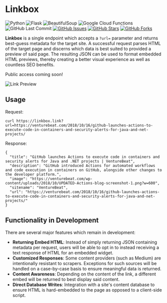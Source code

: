 # Linkbox

![Python](https://img.shields.io/badge/Python-3.7.1-blue.svg?logo=python&longCache=true&logoColor=white&colorB=23a8e2&style=flat-square&colorA=36363e)
![Flask](https://img.shields.io/badge/flask-1.0.2-blue.svg?longCache=true&logo=python&style=flat-square&logoColor=white&colorB=23a8e2&colorA=36363e)
![BeautifulSoup](https://img.shields.io/badge/beautifulsoup4-4.6.3-blue.svg?longCache=true&logo=python&longCache=true&style=flat-square&logoColor=white&colorB=23a8e2&colorA=36363e)
![Google Cloud Functions](https://img.shields.io/badge/Google--Cloud--Functions-v93-blue.svg?longCache=true&logo=google&longCache=true&style=flat-square&logoColor=white&colorB=23a8e2&colorA=36363e)
![GitHub Last Commit](https://img.shields.io/github/last-commit/google/skia.svg?style=flat-square&colorA=36363e)
[![GitHub Issues](https://img.shields.io/github/issues/toddbirchard/linkbox.svg?style=flat-square&colorA=36363e)](https://github.com/toddbirchard/linkbox/issues)
[![GitHub Stars](https://img.shields.io/github/stars/toddbirchard/linkbox.svg?style=flat-square&colorB=e3bb18&colorA=36363e)](https://github.com/toddbirchard/linkbox/stargazers)
[![GitHub Forks](https://img.shields.io/github/forks/toddbirchard/linkbox.svg?style=flat-square&colorA=36363e)](https://github.com/toddbirchard/Link-Preview-API/network)

**Linkbox** is a single endpoint which accepts a `?url=` parameter and returns best-guess metadata for the target site. A successful request parses HTML of the target page and discerns which data is best suited to provided a preview of said page. The resulting JSON can be used to format embedded HTML previews, thereby creating a better visual experience as well as countless SEO benefits.

Public access coming soon!

![Link Preview](https://raw.githubusercontent.com/toddbirchard/linkbox/master/img/linkbox-terminal.png)

## Usage

Request:

```
curl https://linkbox.link?url=https://venturebeat.com/2018/10/16/github-launches-actions-to-execute-code-in-containers-and-security-alerts-for-java-and-net-projects/
```

Response:
```
{
  "title": "GitHub launches Actions to execute code in containers and security alerts for Java and .NET projects | VentureBeat",
  "description": "GitHub introduced Actions for automated workflows and code execution in containers on GitHub, alongside other changes to the developer platform.",
  "image": "https://venturebeat.com/wp-content/uploads/2018/10/UPDATED-Actions-blog-screenshot-1.png?w=600",
  "sitename": "VentureBeat",
  "url": "https://venturebeat.com/2018/10/16/github-launches-actions-to-execute-code-in-containers-and-security-alerts-for-java-and-net-projects/"
}
```

## Functionality in Development

There are several major features which remain in development:

* **Returning Embed HTML**: Instead of simply returning JSON containing metadata per request, users will be able to opt in to instead receiving a text response of HTML for an embedded widget.
* **Customized Responses**: Some content providers (such as Medium) are intentionally resistant to scrapers. Exceptions for such sources will be handled on a case-by-case basis to ensure meaningful data is returned.
* **Content Awareness**: Depending on the content of the link, a different embed will be returned to best display said content.
* **Direct Database Writes**: Integration with a site's content database to ensure HTML is hard-embedded to the page as opposed to a client-side script.
